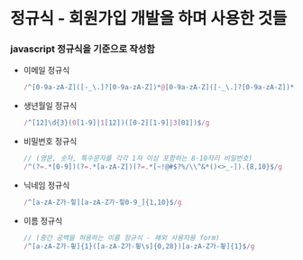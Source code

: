 # 정규식 - 회원가입 개발을 하며 사용한 것들

### javascript 정규식을 기준으로 작성함 

* 이메일 정규식
  ```javascript
  /^[0-9a-zA-Z]([-_\.]?[0-9a-zA-Z])*@[0-9a-zA-Z]([-_\.]?[0-9a-zA-Z])*\.[a-zA-Z]{2,3}$/g
  ```

* 생년월일 정규식
  ```javascript
  /^[12]\d{3}(0[1-9]|1[12])([0-2][1-9]|3[01])$/g
  ```

* 비밀번호 정규식
  ```javascript
  // (영문, 숫자, 특수문자를 각각 1자 이상 포함하는 8-10자리 비밀번호)
  /^(?=.*[0-9])(?=.*[a-zA-Z])(?=.*[~!@#$?%/\\^&*()<>_-]).{8,10}$/g  
  ```
  
* 닉네임 정규식
  ```javascript
  /^[a-zA-Z가-힣][a-zA-Z가-힣0-9_]{1,10}$/g
  ```

* 이름 정규식
  ```javascript
  // (중간 공백을 허용하는 이름 정규식 - 해외 사용자용 form)
  /^[a-zA-Z가-힇]{1}([a-zA-Z가-힇\s]{0,28})[a-zA-Z가-힇]{1}$/g
  ```
